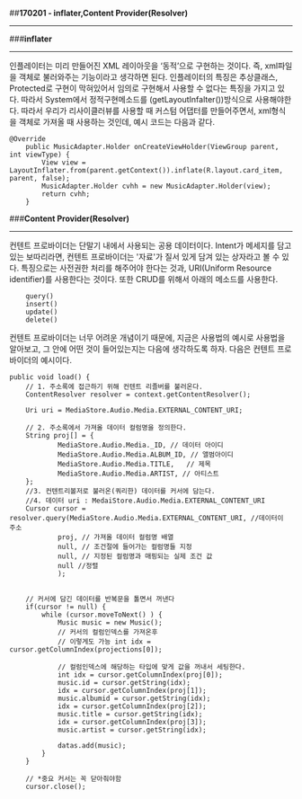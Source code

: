 ##**170201 - inflater,Content Provider(Resolver)**

***
###**inflater**
***
 인플레이터는 미리 만들어진 XML 레이아웃을 ‘동적’으로 구현하는 것이다. 즉, xml파일을 객체로 불러와주는 기능이라고 생각하면 된다. 인플레이터의 특징은 추상클래스, Protected로 구현이 막혀있어서 임의로 구현해서 사용할 수 없다는 특징을 가지고 있다. 따라서 System에서 정적구현메소드를 (getLayoutInfalter())방식으로 사용해야한다. 따라서 우리가 리사이클러뷰를 사용할 때 커스텀 어댑터를 만들어주면서, xml형식을 객체로 가져올 때 사용하는 것인데, 예시 코드는 다음과 같다.

	@Override
	    public MusicAdapter.Holder onCreateViewHolder(ViewGroup parent, int viewType) {
	        View view = LayoutInflater.from(parent.getContext()).inflate(R.layout.card_item, parent, false);
	        MusicAdapter.Holder cvhh = new MusicAdapter.Holder(view);
	        return cvhh;
	    }

###**Content Provider(Resolver)**
***
 컨텐트 프로바이더는 단말기 내에서 사용되는 공용 데이터이다. Intent가 메세지를 담고 있는 보따리라면, 컨텐트 프로바이더는 '자료'가 질서 있게 담겨 있는 상자라고 볼 수 있다. 특징으로는 사전권한 처리를 해주어야 한다는 것과, URI(Uniform Resource identifier)를 사용한다는 것이다. 또한 CRUD를 위해서 아래의 메소드를 사용한다.
 
		query()
		insert()
		update()
		delete()

 컨텐트 프로바이더는 너무 어려운 개념이기 때문에, 지금은 사용법의 예시로 사용법을 알아보고, 그 안에 어떤 것이 들어있는지는 다음에 생각하도록 하자. 다음은 컨텐트 프로바이더의 예시이다.

    public void load() {
        // 1. 주소록에 접근하기 위해 컨텐트 리졸버를 불러온다.
        ContentResolver resolver = context.getContentResolver();

        Uri uri = MediaStore.Audio.Media.EXTERNAL_CONTENT_URI;

        // 2. 주소록에서 가져올 데이터 컬럼명을 정의한다.
        String proj[] = {
                MediaStore.Audio.Media._ID, // 데이터 아이디
                MediaStore.Audio.Media.ALBUM_ID, // 앨범아이디
                MediaStore.Audio.Media.TITLE,   // 제목
                MediaStore.Audio.Media.ARTIST, // 아티스트
        };
        //3. 컨텐트리볼저로 불러온(쿼리한) 데이터를 커서에 담는다.
        //4. 데이터 uri : MedaiStore.Audio.Media.EXTERNAL_CONTENT_URI
        Cursor cursor = resolver.query(MediaStore.Audio.Media.EXTERNAL_CONTENT_URI, //데이터이 주소
                proj, // 가져올 데이터 컬럼명 배열
                null, // 조건절에 들어가는 컬럼명들 지정
                null, // 지정된 컬럼명과 매핑되는 실제 조건 값
                null //정렬
                );


        // 커서에 담긴 데이터를 반복문을 톨면서 꺼낸다
        if(cursor != null) {
            while (cursor.moveToNext() ) {
                Music music = new Music();
                // 커서의 컬럼인덱스를 가져온후
                // 이렇게도 가능 int idx = cursor.getColumnIndex(projections[0]);

                // 컬럼인덱스에 해당하는 타입에 맞게 값을 꺼내서 세팅한다.
                int idx = cursor.getColumnIndex(proj[0]);
                music.id = cursor.getString(idx);
                idx = cursor.getColumnIndex(proj[1]);
                music.albumid = cursor.getString(idx);
                idx = cursor.getColumnIndex(proj[2]);
                music.title = cursor.getString(idx);
                idx = cursor.getColumnIndex(proj[3]);
                music.artist = cursor.getString(idx);

                datas.add(music);
            }
        }

        // *중요 커서는 꼭 닫아줘야함
        cursor.close();
 
